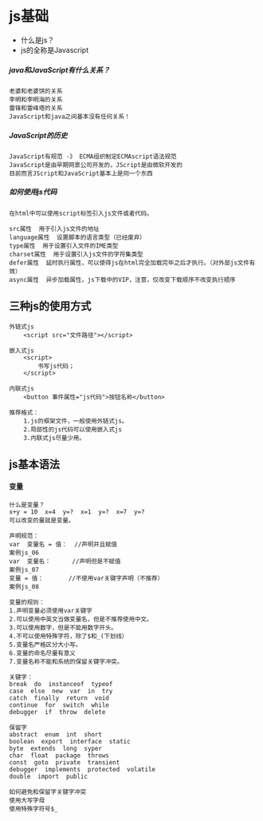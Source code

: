 # js基础
- 什么是js？
- js的全称是Javascript
##### java和JavaScript有什么关系？
    老婆和老婆饼的关系
    李明和李明海的关系
    雷锋和雷峰塔的关系
    JavaScript和java之间基本没有任何关系！
##### JavaScript的历史
    JavaScript有规范 -》 ECMA组织制定ECMAscript语法规范
    JavaScript是由早期网景公司开发的，JScript是由微软开发的
    目前而言JScript和JavaScript基本上是同一个东西
    
##### 如何使用js代码
    在html中可以使用script标签引入js文件或者代码。
    
    src属性  用于引入js文件的地址
    language属性  设置脚本的语言类型（已经废弃）
    type属性  用于设置引入文件的IME类型
    charset属性  用于设置引入js文件的字符集类型
    defer属性  延时执行属性，可以使得js在html完全加载完毕之后才执行。（对外部js文件有效）
    async属性  异步加载属性，js下载中的VIP，注意，仅改变下载顺序不改变执行顺序
    
## 三种js的使用方式
    外链式js
        <script src="文件路径"></script>
        
    嵌入式js
        <script>
            书写js代码；
        </script>
        
    内联式js
        <button 事件属性="js代码">按钮名称</button>
        
    推荐格式：
        1.js的框架文件，一般使用外链式js。
        2.局部性的js代码可以使用嵌入式js
        3.内联式js尽量少用。
        
## js基本语法
#### 变量
    什么是变量？
    x+y = 10  x=4  y=?  x=1  y=?  x=7  y=?
    可以改变的量就是变量。
    
    声明规范：
    var  变量名 = 值：  //声明并且赋值
    案例js_06
    var  变量名：      //声明但是不赋值
    案例js_07
    变量 = 值：       //不使用var关键字声明（不推荐）
    案例js_08
    
    变量的规则：
    1.声明变量必须使用var关键字
    2.可以使用中英文当做变量名，但是不推荐使用中文。
    3.可以使用数字，但是不能用数字开头。
    4.不可以使用特殊字符，除了$和_(下划线）
    5.变量名严格区分大小写。
    6.变量的命名尽量有意义
    7.变量名称不能和系统的保留关键字冲突。
    
    关键字：
    break  do  instanceof  typeof
    case  else  new  var  in  try
    catch  finally  return  void
    continue  for  switch  while
    debugger  if  throw  delete
    
    保留字
    abstract  enum  int  short 
    boolean  export  interface  static
    byte  extends  long  syper
    char  float  package  throws
    const  goto  private  transient
    debugger  implements  protected  volatile
    double  import  public
    
    如何避免和保留字关键字冲突
    使用大写字母
    使用特殊字符号$_
    